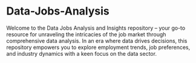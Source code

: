 # Data-Jobs-Analysis
Welcome to the Data Jobs Analysis and Insights repository – your go-to resource for unraveling the intricacies of the job market through comprehensive data analysis. In an era where data drives decisions, this repository empowers you to explore employment trends, job preferences, and industry dynamics with a keen focus on the data sector.
